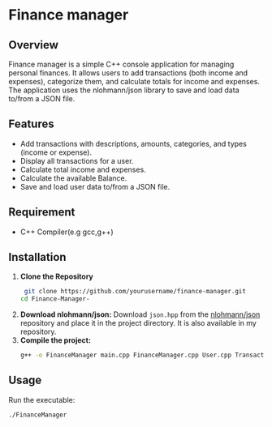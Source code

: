 # Finance manager
## Overview
Finance manager is a simple C++ console application for managing personal finances. It allows users to add transactions (both income and expenses), categorize them, and calculate totals for income and expenses. The application uses the nlohmann/json library to save and load data to/from a JSON file.
## Features
- Add transactions with descriptions, amounts, categories, and types (income or expense).
- Display all transactions for a user.
- Calculate total income and expenses.
- Calculate the available Balance.
- Save and load user data to/from a JSON file.
## Requirement
- C++ Compiler(e.g gcc,g++)
## Installation
1. **Clone the Repository**
    ```sh
     git clone https://github.com/yourusername/finance-manager.git
    cd Finance-Manager-

    ```
2. **Download nlohmann/json:**
    Download `json.hpp` from the [nlohmann/json](https://github.com/nlohmann/json) repository and place it in the project directory.
    It is also available in my repository.
3. **Compile the project:**
    ```sh
    g++ -o FinanceManager main.cpp FinanceManager.cpp User.cpp Transaction.cpp Category.cpp -I .
    ```
## Usage
Run the executable:
```sh
./FinanceManager